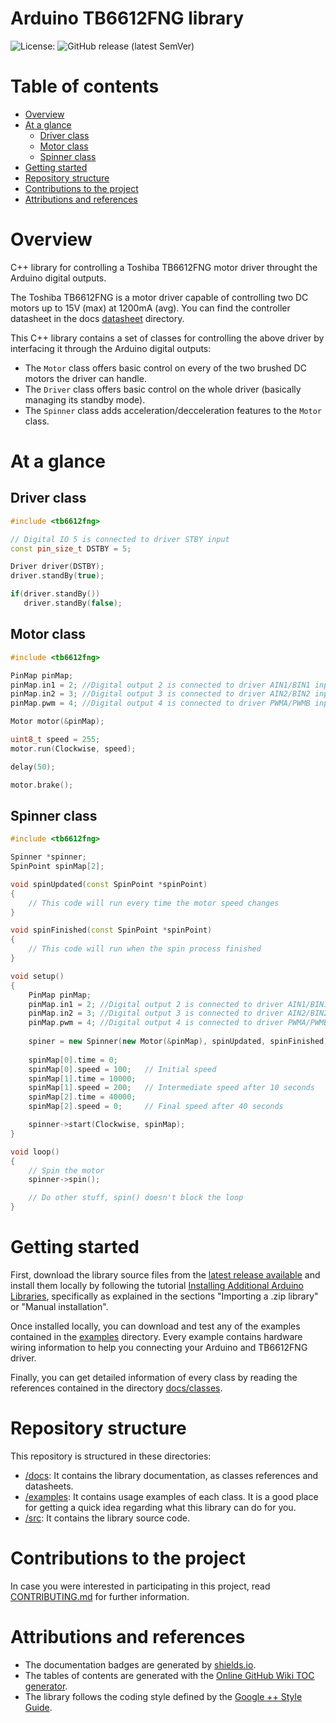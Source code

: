 # Arduino TB6612FNG library
![License:](https://img.shields.io/github/license/vgavara/ArduinoTB6612FNG)
![GitHub release (latest SemVer)](https://img.shields.io/github/v/release/VGavara/ArduinoTB6612FNG?include_prereleases)

# Table of contents
- [Overview](#overview)
- [At a glance](#at-a-glance)
  * [Driver class](#driver-class)
  * [Motor class](#motor-class)
  * [Spinner class](#spinner-class)
- [Getting started](#getting-started)
- [Repository structure](#repository-structure)
- [Contributions to the project](#contributions-to-the-project)
- [Attributions and references](#attributions-and-references)

# Overview
C++ library for controlling a Toshiba TB6612FNG motor driver throught the Arduino digital outputs. 

The Toshiba TB6612FNG is a motor driver capable of controlling two DC motors up to 15V (max) at 1200mA (avg). You can find the controller datasheet in the docs [datasheet](https://github.com/VGavara/ArduinoTB6612FNG/tree/main/docs/datasheets) directory.

This C++ library contains a set of classes for controlling the above driver by interfacing it through the Arduino digital outputs:
- The `Motor` class offers basic control on every of the two brushed DC motors the driver can handle.
- The `Driver` class offers basic control on the whole driver (basically managing its standby mode).
- The `Spinner` class adds acceleration/decceleration features to the `Motor` class.

# At a glance

## Driver class
```C++
#include <tb6612fng>

// Digital IO 5 is connected to driver STBY input
const pin_size_t DSTBY = 5;

Driver driver(DSTBY);
driver.standBy(true);

if(driver.standBy())
   driver.standBy(false); 
```
## Motor class
```C++
#include <tb6612fng>

PinMap pinMap;
pinMap.in1 = 2; //Digital output 2 is connected to driver AIN1/BIN1 input
pinMap.in2 = 3; //Digital output 3 is connected to driver AIN2/BIN2 input
pinMap.pwm = 4; //Digital output 4 is connected to driver PWMA/PWMB input

Motor motor(&pinMap);

uint8_t speed = 255;
motor.run(Clockwise, speed);

delay(50);

motor.brake();
```

## Spinner class
```C++
#include <tb6612fng>

Spinner *spinner;
SpinPoint spinMap[2];

void spinUpdated(const SpinPoint *spinPoint)
{
    // This code will run every time the motor speed changes
}

void spinFinished(const SpinPoint *spinPoint)
{
    // This code will run when the spin process finished
}

void setup()
{
    PinMap pinMap;
    pinMap.in1 = 2; //Digital output 2 is connected to driver AIN1/BIN1 input
    pinMap.in2 = 3; //Digital output 3 is connected to driver AIN2/BIN2 input
    pinMap.pwm = 4; //Digital output 4 is connected to driver PWMA/PWMB input
    
    spiner = new Spinner(new Motor(&pinMap), spinUpdated, spinFinished);
    
    spinMap[0].time = 0;
    spinMap[0].speed = 100;   // Initial speed
    spinMap[1].time = 10000;
    spinMap[1].speed = 200;   // Intermediate speed after 10 seconds
    spinMap[2].time = 40000;
    spinMap[2].speed = 0;     // Final speed after 40 seconds

    spinner->start(Clockwise, spinMap);
}

void loop()
{
    // Spin the motor
    spinner->spin();

    // Do other stuff, spin() doesn't block the loop
}
```

# Getting started
First, download the library source files from the [latest release available](https://github.com/VGavara/ArduinoTB6612FNG/releases/latest) and install them locally by following the tutorial [Installing Additional Arduino Libraries](https://www.arduino.cc/en/guide/libraries), specifically as explained in the sections "Importing a .zip library" or "Manual installation".

Once installed locally, you can download and test any of the examples contained in the [examples](https://github.com/VGavara/ArduinoTB6612FNG/tree/main/examples) directory. Every example contains hardware wiring information to help you connecting your Arduino and TB6612FNG driver.

Finally, you can get detailed information of every class by reading the references contained in the directory [docs/classes](https://github.com/VGavara/ArduinoTB6612FNG/tree/main/docs/classes).

# Repository structure
This repository is structured in these directories:
- [/docs](https://github.com/VGavara/ArduinoTB6612FNG/tree/main/docs): It contains the library documentation, as classes references and datasheets.
- [/examples](https://github.com/VGavara/ArduinoTB6612FNG/tree/main/examples): It contains usage examples of each class. It is a good place for getting a quick idea regarding what this library can do for you.
- [/src](https://github.com/VGavara/ArduinoTB6612FNG/tree/main/src): It contains the library source code.

# Contributions to the project
In case you were interested in participating in this project, read [CONTRIBUTING.md](https://github.com/VGavara/ArduinoTB6612FNG/tree/main/CONTRIBUTING.md) for further information.

# Attributions and references
* The documentation badges are generated by [shields.io](https://img.shields.io).
* The tables of contents are generated with the [Online GitHub Wiki TOC generator](https://ecotrust-canada.github.io/markdown-toc/).
* The library follows the coding style defined by the [Google ++ Style Guide](https://google.github.io/styleguide/cppguide.html).
